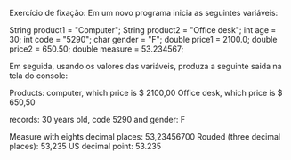 Exercício de fixação:
Em um novo programa inicia as seguintes variáveis:

String product1 = "Computer";
String product2 = "Office desk";
int age = 30;
int code = "5290";
char gender = "F";
double price1 = 2100.0;
double price2 = 650.50;
double measure = 53.234567;


Em seguida, usando os valores das variáveis, produza a seguinte saida na tela 
do console:

Products:
computer, which price is $ 2100,00
Office desk, which price is $ 650,50

records: 30 years old, code 5290 and gender: F

Measure with eights decimal places: 53,23456700
Rouded (three decimal places): 53,235
US decimal point: 53.235

